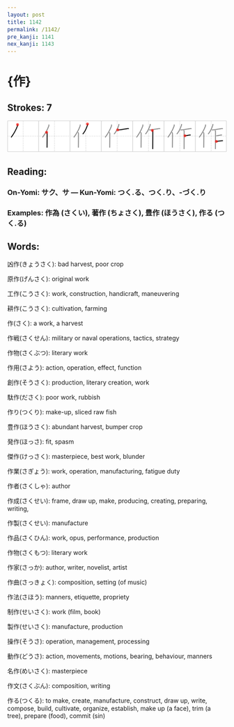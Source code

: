 ```yaml
---
layout: post
title: 1142
permalink: /1142/
pre_kanji: 1141
nex_kanji: 1143
---
```


# {作}

## Strokes: 7

<div class="stroke"><img src="../images/E4BD9C.png" /></div>

## Reading:

### On-Yomi: サク、サ &mdash; Kun-Yomi: つく.る、つく.り、-づく.り

### Examples: 作為 (さくい), 著作 (ちょさく), 豊作 (ほうさく), 作る (つく.る)

## Words:

凶作(きょうさく): bad harvest, poor crop

原作(げんさく): original work

工作(こうさく): work, construction, handicraft, maneuvering

耕作(こうさく): cultivation, farming

作(さく): a work, a harvest

作戦(さくせん): military or naval operations, tactics, strategy

作物(さくぶつ): literary work

作用(さよう): action, operation, effect, function

創作(そうさく): production, literary creation, work

駄作(ださく): poor work, rubbish

作り(つくり): make-up, sliced raw fish

豊作(ほうさく): abundant harvest, bumper crop

発作(ほっさ): fit, spasm

傑作(けっさく): masterpiece, best work, blunder

作業(さぎょう): work, operation, manufacturing, fatigue duty

作者(さくしゃ): author

作成(さくせい): frame, draw up, make, producing, creating, preparing, writing,

作製(さくせい): manufacture

作品(さくひん): work, opus, performance, production

作物(さくもつ): literary work

作家(さっか): author, writer, novelist, artist

作曲(さっきょく): composition, setting (of music)

作法(さほう): manners, etiquette, propriety

制作(せいさく): work (film, book)

製作(せいさく): manufacture, production

操作(そうさ): operation, management, processing

動作(どうさ): action, movements, motions, bearing, behaviour, manners

名作(めいさく): masterpiece

作文(さくぶん): composition, writing

作る(つくる): to make, create, manufacture, construct, draw up, write, compose, build, cultivate, organize, establish, make up (a face), trim (a tree), prepare (food), commit (sin)
